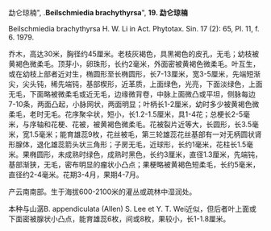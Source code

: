 勐仑琼楠",
.**Beilschmiedia brachythyrsa**",
**19. 勐仑琼楠**

Beilschmiedia brachythyrsa H. W. Li in Act. Phytotax. Sin. 17 (2): 65, Pl. 11, f. 6. 1979.

乔木，高达30米，胸径约45厘米。老枝灰褐色，具黑褐色的皮孔，无毛；幼枝被黄褐色微柔毛。顶芽小，卵珠形，长约2毫米，外面密被黄褐色微柔毛。叶互生，或在幼枝上部者近对生，椭圆形至长椭圆形，长7-13厘米，宽3-5厘米，先端短渐尖，尖头钝，稀先端钝，基部楔形，近革质，上面绿色，光亮，下面淡绿色，上面无毛，下面略被微柔毛或近无毛，边缘微背卷，中脉上面微凸或平坦，侧脉每边7-10条，两面凸起，小脉网状，两面明显；叶柄长1-2厘米，幼时多少被黄褐色微柔毛，老时无毛。花序聚伞状，短小，长1.2-1.5厘米，具1-4花；总梗长2-5毫米，与序轴和花梗、花被，被黄褐色微柔毛。花被裂片近等大，长圆形，长3.5毫米，宽1.5毫米；能育雄蕊9枚，花丝被毛，第三轮雄蕊花丝基部有一对无柄圆状肾形腺体，退化雄蕊箭头状三角形；子房无毛，近球形，长约1毫米，花柱长1.5毫米。果椭圆形，未成熟时绿色，成熟时黑色，长约3厘米，直径1.3厘米，先端钝，基部渐狭，无毛，密布明显的瘤状小凸点；果梗略被黄褐色短柔毛，长约5毫米，直径约2-4毫米。花期3-4月，果期4-7月。

产云南南部。生于海拔600-2100米的灌丛或疏林中湿润处。

本种与山潺B. appendiculata (Allen) S. Lee et Y. T. Wei近似，但后者叶上面或下面密被腺状小凸点，能育雄蕊6枚，间或8枚，果较小，长1-1.8厘米。
